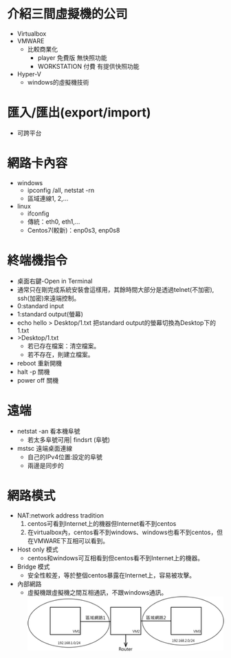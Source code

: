 # 介紹三間虛擬機的公司
* Virtualbox
* VMWARE
    * 比較商業化
        * player 免費版 無快照功能
        * WORKSTATION  付費 有提供快照功能
* Hyper-V
    * windows的虛擬機技術

# 匯入/匯出(export/import)
* 可跨平台

# 網路卡內容
* windows
   * ipconfig /all, netstat -rn 
   * 區域連線1, 2,...
* linux
   * ifconfig
   * 傳統：eth0, eth1,...
   * Centos7(較新)：enp0s3, enp0s8
   
# 終端機指令
   * 桌面右鍵-Open in Terminal
   * 通常只在剛完成系統安裝會這樣用，其餘時間大部分是透過telnet(不加密), ssh(加密)來遠端控制。
   * 0:standard input
   * 1:standard output(螢幕)
   * echo hello > Desktop/1.txt 把standard output的螢幕切換為Desktop下的1.txt
   * \>Desktop/1.txt 
      * 若已存在檔案：清空檔案。
      * 若不存在，則建立檔案。
   * reboot 重新開機
   * halt -p 關機
   * power off 關機
   
# 遠端
   * netstat -an 看本機阜號
      * 若太多阜號可用| findsrt (阜號)
   * mstsc 遠端桌面連線
      * 自己的IPv4位置:設定的阜號
      * 兩邊是同步的

# 網路模式
   * NAT:network address tradition
      1. centos可看到Internet上的機器但Internet看不到centos
      2. 在virtualbox內，centos看不到windows、windows也看不到centos，但在VMWARE下互相可以看到。
   * Host only 模式
      * centos和windows可互相看到但centos看不到Internet上的機器。
   * Bridge 模式
      * 安全性較差，等於整個centos暴露在Internet上，容易被攻擊。
   * 內部網路
      * 虛擬機跟虛擬機之間互相通訊，不跟windows通訊。
      ![image](https://github.com/peter8995/Linux-Class/blob/108-2-linux%E4%BD%9C%E6%A5%AD%E7%B3%BB%E7%B5%B1%E5%AF%A6%E5%8B%99/media/%E5%85%A7%E9%83%A8%E7%B6%B2%E8%B7%AF.png)
